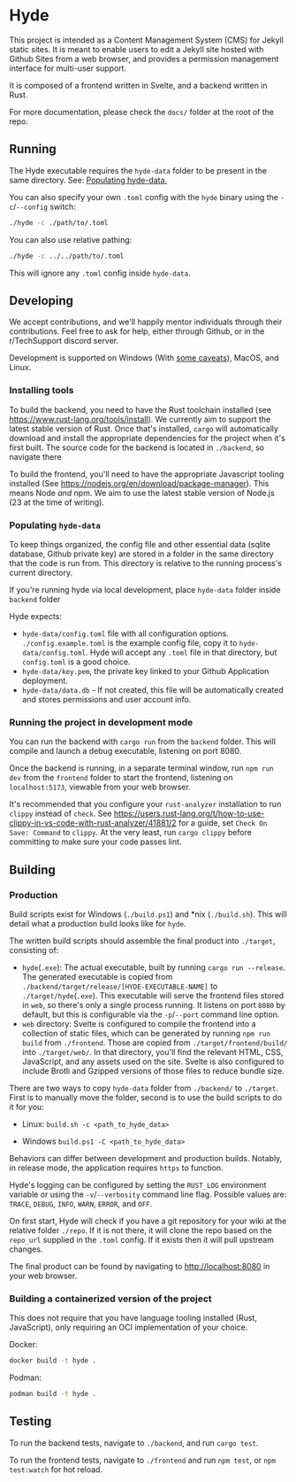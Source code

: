 # Hyde
This project is intended as a Content Management System (CMS) for Jekyll static sites. It is meant to enable users to edit a Jekyll site hosted with Github Sites from
a web browser, and provides a permission management interface for multi-user support.

It is composed of a frontend written in Svelte, and a backend written in Rust.

For more documentation, please check the `docs/` folder at the root of the repo.

## Running
The Hyde executable requires the `hyde-data` folder to be present in the same directory. See: [Populating hyde-data.](#populating-hyde-data)

You can also specify your own `.toml` config with the `hyde` binary using the  `-c`/`--config` switch:
```bash
./hyde -c ./path/to/.toml
```
You can also use relative pathing:
```bash
./hyde -c ../../path/to/.toml
```
This will ignore any `.toml` config inside `hyde-data`.

## Developing
We accept contributions, and we'll happily mentor individuals through their contributions. Feel free to ask for help, either through Github, or in the r/TechSupport discord server.

Development is supported on Windows (With [some caveats](https://github.com/r-Techsupport/hyde/issues/6)), MacOS, and Linux.

### Installing tools
To build the backend, you need to have the Rust toolchain installed (see <https://www.rust-lang.org/tools/install>). 
We currently aim to support the latest stable version of Rust. Once that's installed, `cargo` will automatically download and install the appropriate dependencies for the project when it's first built. 
The source code for the backend is located in `./backend`, so navigate there 

To build the frontend, you'll need to have the appropriate Javascript tooling installed (See <https://nodejs.org/en/download/package-manager>). 
This means Node *and* npm. We aim to use the latest stable version of Node.js (23 at the time of writing).

### Populating `hyde-data`
To keep things organized, the config file and other essential data (sqlite database, Github private key) are stored in a folder in the same directory that the code is run from. This directory is relative to the running process's current directory.

If you're running hyde via local development, place `hyde-data` folder inside `backend` folder

Hyde expects:

- `hyde-data/config.toml` file with all configuration options. `./config.example.toml` is the example config file, copy it to `hyde-data/config.toml`.
Hyde will accept any `.toml` file in that directory, but `config.toml` is a good choice.
- `hyde-data/key.pem`, the private key linked to your Github Application deployment.
- `hyde-data/data.db` - If not created, this file will be automatically created and stores permissions and user account info.

### Running the project in development mode
You can run the backend with `cargo run` from the `backend` folder. This will compile and launch a debug executable, listening on port 8080.

Once the backend is running, in a separate terminal window, run `npm run dev` from the `frontend` folder to start the frontend, listening on `localhost:5173`, viewable from your web browser.

It's recommended that you configure your `rust-analyzer` installation to run `clippy` instead of `check`. 
See <https://users.rust-lang.org/t/how-to-use-clippy-in-vs-code-with-rust-analyzer/41881/2> for a guide, set `Check On Save: Command` to `clippy`. 
At the very least, run `cargo clippy` before committing to make sure your code passes lint.

## Building

### Production
Build scripts exist for Windows (`./build.ps1`) and *nix (`./build.sh`). This will detail what a production build looks like for `hyde`.

The written build scripts should assemble the final product into `./target`, consisting of:

- `hyde`(`.exe`): The actual executable, built by running `cargo run --release`. The generated executable is copied from `./backend/target/release/[HYDE-EXECUTABLE-NAME]` to `./target/hyde`(`.exe`). 
This executable will serve the frontend files stored in `web`, so there's only a single process running. It listens on port `8080` by default, but this is configurable via the `-p`/`--port` command line option.
- `web` directory: Svelte is configured to compile the frontend into a collection of static files, which can be generated by running `npm run build` from `./frontend`. 
Those are copied from `./target/frontend/build/` into `./target/web/`. In that directory, you'll find the relevant HTML, CSS, JavaScript, and any assets used on the site. 
Svelte is also configured to include Brotli and Gzipped versions of those files to reduce bundle size.

There are two ways to copy `hyde-data` folder from `./backend/` to `./target`. First is to manually move the folder, second is to use the build scripts to do it for you:

- Linux: `build.sh -c <path_to_hyde_data>`

- Windows `build.ps1 -C <path_to_hyde_data>` 

Behaviors can differ between development and production builds. Notably, in release mode, the application requires `https` to function.

Hyde's logging can be configured by setting the `RUST_LOG` environment variable or using the `-v`/`--verbosity` command line flag. Possible values are: `TRACE`, `DEBUG`, `INFO`, `WARN`, `ERROR`, and `OFF`.

On first start, Hyde will check if you have a git repository for your wiki at the relative folder `./repo`. 
If it is not there, it will clone the repo based on the `repo_url` supplied in the `.toml` config. If it exists
then it will pull upstream changes.

The final product can be found by navigating to <http://localhost:8080> in your web browser.

### Building a containerized version of the project
This does not require that you have language tooling installed (Rust, JavaScript), only requiring an OCI implementation of your choice.

Docker:
```sh
docker build -t hyde .
```

Podman:
```sh
podman build -t hyde .
```

## Testing
To run the backend tests, navigate to `./backend`, and run `cargo test`.

To run the frontend tests, navigate to `./frontend` and run `npm test`, or `npm test:watch` for hot reload.
